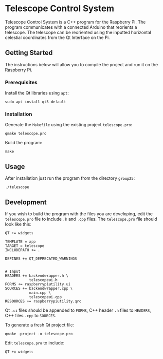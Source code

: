 # Telescope Control System

Telescope Control System is a C++ program for the Raspberry Pi. The program communicates with a connected Arduino that reorients a telescope. The telescope can be reoriented using the inputted horizontal celestial coordinates from the Qt Interface on the Pi. 

## Getting Started

The instructions below will allow you to compile the project and run it on the Raspberry Pi.

### Prerequisites
Install the Qt libraries using `apt`: 
```
sudo apt install qt5-default
```

### Installation

Generate the `Makefile` using the existing project `telescope.pro`:
```
qmake telescope.pro
```

Build the program:
```
make
```

## Usage
After installation just run the program from the directory `group25`:
```
./telescope
```

## Development
If you wish to build the program with the files you are developing, edit the `telescope.pro` file to include `.h` and `.cpp` files. The `telescope.pro` file should look like this: 
```
QT += widgets

TEMPLATE = app
TARGET = telescope
INCLUDEPATH += .

DEFINES += QT_DEPRECATED_WARNINGS


# Input
HEADERS += backendwrapper.h \
           telescopeui.h
FORMS += raspberrypiutility.ui
SOURCES += backendwrapper.cpp \
           main.cpp \
           telescopeui.cpp
RESOURCES += raspberrypiutility.qrc
```

Qt `.ui` files should be appended to `FORMS`, C++ header `.h` files to `HEADERS`, C++ files `.cpp` to `SOURCES`. 

To generate a fresh Qt project file:
```
qmake -project -o telescope.pro
```
Edit `telescope.pro` to include: 
```
QT += widgets
```

